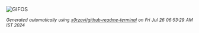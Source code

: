 <div align="justify">
<picture>
    <source media="(prefers-color-scheme: dark)" srcset="https://i.ibb.co/BBgN2G4/output-gif.gif">
    <source media="(prefers-color-scheme: light)" srcset="https://i.ibb.co/BBgN2G4/output-gif.gif">
    <img alt="GIFOS" src="https://i.ibb.co/BBgN2G4/output-gif.gif">
</picture>

<sub><i>Generated automatically using [x0rzavi/github-readme-terminal](https://github.com/x0rzavi/github-readme-terminal) on Fri Jul 26 06:53:29 AM IST 2024</i></sub>

<!-- <details>
<summary>More details</summary>

</details> -->
</div>

<!-- Image deletion URL: https://ibb.co/Wfctv0D/274d8ace5ee9f82113e09214622dfbb2 -->